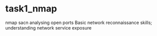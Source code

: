 # task1_nmap
nmap sacn analysing open ports
Basic network reconnaissance skills; understanding network service exposure
